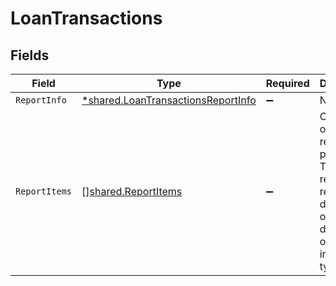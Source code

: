# LoanTransactions


## Fields

| Field                                                                                                                      | Type                                                                                                                       | Required                                                                                                                   | Description                                                                                                                |
| -------------------------------------------------------------------------------------------------------------------------- | -------------------------------------------------------------------------------------------------------------------------- | -------------------------------------------------------------------------------------------------------------------------- | -------------------------------------------------------------------------------------------------------------------------- |
| `ReportInfo`                                                                                                               | [*shared.LoanTransactionsReportInfo](../../../pkg/models/shared/loantransactionsreportinfo.md)                             | :heavy_minus_sign:                                                                                                         | N/A                                                                                                                        |
| `ReportItems`                                                                                                              | [][shared.ReportItems](../../../pkg/models/shared/reportitems.md)                                                          | :heavy_minus_sign:                                                                                                         | Contains object of reporting properties. The loan ref will reference a different object depending on the integration type. |